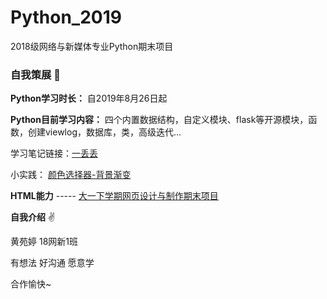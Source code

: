 # Python_2019
2018级网络与新媒体专业Python期末项目

### 自我策展 :green_heart:

**Python学习时长：** 自2019年8月26日起

**Python目前学习内容：** 四个内置数据结构，自定义模块、flask等开源模块，函数，创建viewlog，数据库，类，高级迭代...

学习笔记链接：[一丢丢](http://vicky923.gitee.io/note/Summary2)

小实践：
[颜色选择器-背景渐变](http://vicky923.pythonanywhere.com/)

**HTML能力** ----- [大一下学期网页设计与制作期末项目](http://vicky923.gitee.io/)

**自我介绍** :v:

黄苑婷 18网新1班

有想法 好沟通 愿意学 

合作愉快~
